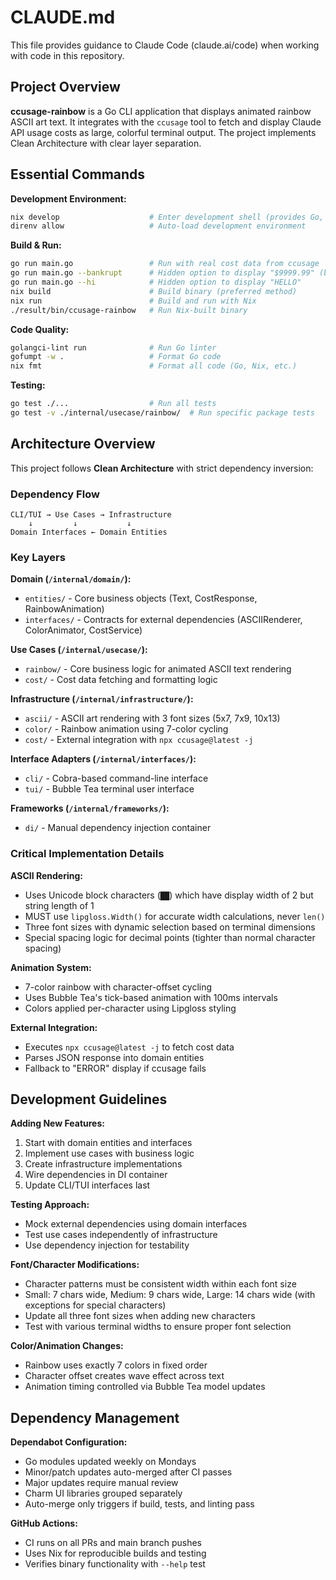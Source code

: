 # CLAUDE.md

This file provides guidance to Claude Code (claude.ai/code) when working with code in this repository.

## Project Overview

**ccusage-rainbow** is a Go CLI application that displays animated rainbow ASCII art text. It integrates with the `ccusage` tool to fetch and display Claude API usage costs as large, colorful terminal output. The project implements Clean Architecture with clear layer separation.

## Essential Commands

**Development Environment:**
```bash
nix develop                    # Enter development shell (provides Go, linters, formatters)
direnv allow                   # Auto-load development environment
```

**Build & Run:**
```bash
go run main.go                 # Run with real cost data from ccusage
go run main.go --bankrupt      # Hidden option to display "$9999.99" (bankruptcy mode)
go run main.go --hi            # Hidden option to display "HELLO"
nix build                      # Build binary (preferred method)
nix run                        # Build and run with Nix
./result/bin/ccusage-rainbow   # Run Nix-built binary
```

**Code Quality:**
```bash
golangci-lint run              # Run Go linter
gofumpt -w .                   # Format Go code
nix fmt                        # Format all code (Go, Nix, etc.)
```

**Testing:**
```bash
go test ./...                  # Run all tests
go test -v ./internal/usecase/rainbow/  # Run specific package tests
```

## Architecture Overview

This project follows **Clean Architecture** with strict dependency inversion:

### Dependency Flow
```
CLI/TUI → Use Cases → Infrastructure
    ↓         ↓           ↓
Domain Interfaces ← Domain Entities
```

### Key Layers

**Domain (`/internal/domain/`):**
- `entities/` - Core business objects (Text, CostResponse, RainbowAnimation)
- `interfaces/` - Contracts for external dependencies (ASCIIRenderer, ColorAnimator, CostService)

**Use Cases (`/internal/usecase/`):**
- `rainbow/` - Core business logic for animated ASCII text rendering
- `cost/` - Cost data fetching and formatting logic

**Infrastructure (`/internal/infrastructure/`):**
- `ascii/` - ASCII art rendering with 3 font sizes (5x7, 7x9, 10x13)
- `color/` - Rainbow animation using 7-color cycling
- `cost/` - External integration with `npx ccusage@latest -j`

**Interface Adapters (`/internal/interfaces/`):**
- `cli/` - Cobra-based command-line interface
- `tui/` - Bubble Tea terminal user interface

**Frameworks (`/internal/frameworks/`):**
- `di/` - Manual dependency injection container

### Critical Implementation Details

**ASCII Rendering:**
- Uses Unicode block characters (`██`) which have display width of 2 but string length of 1
- MUST use `lipgloss.Width()` for accurate width calculations, never `len()`
- Three font sizes with dynamic selection based on terminal dimensions
- Special spacing logic for decimal points (tighter than normal character spacing)

**Animation System:**
- 7-color rainbow with character-offset cycling
- Uses Bubble Tea's tick-based animation with 100ms intervals
- Colors applied per-character using Lipgloss styling

**External Integration:**
- Executes `npx ccusage@latest -j` to fetch cost data
- Parses JSON response into domain entities
- Fallback to "ERROR" display if ccusage fails

## Development Guidelines

**Adding New Features:**
1. Start with domain entities and interfaces
2. Implement use cases with business logic
3. Create infrastructure implementations
4. Wire dependencies in DI container
5. Update CLI/TUI interfaces last

**Testing Approach:**
- Mock external dependencies using domain interfaces
- Test use cases independently of infrastructure
- Use dependency injection for testability

**Font/Character Modifications:**
- Character patterns must be consistent width within each font size
- Small: 7 chars wide, Medium: 9 chars wide, Large: 14 chars wide (with exceptions for special characters)
- Update all three font sizes when adding new characters
- Test with various terminal widths to ensure proper font selection

**Color/Animation Changes:**
- Rainbow uses exactly 7 colors in fixed order
- Character offset creates wave effect across text
- Animation timing controlled via Bubble Tea model updates

## Dependency Management

**Dependabot Configuration:**
- Go modules updated weekly on Mondays
- Minor/patch updates auto-merged after CI passes
- Major updates require manual review
- Charm UI libraries grouped separately
- Auto-merge only triggers if build, tests, and linting pass

**GitHub Actions:**
- CI runs on all PRs and main branch pushes
- Uses Nix for reproducible builds and testing
- Verifies binary functionality with `--help` test
